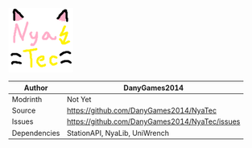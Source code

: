 ![](nyatec-icon.png)

| Author       | DanyGames2014                                  |
| ------------ | ---------------------------------------------- |
| Modrinth     | Not Yet                                        |
| Source       | https://github.com/DanyGames2014/NyaTec        |
| Issues       | https://github.com/DanyGames2014/NyaTec/issues |
| Dependencies | StationAPI, NyaLib, UniWrench                  |

